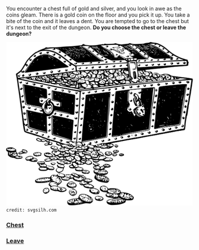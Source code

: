 You encounter a chest full of gold and silver, and you look in awe as the coins gleam. There is a gold coin on the floor and you pick it up. You take a bite of the coin and it leaves a dent. You are tempted to go to the chest but it's next to the exit of the dungeon. **Do you choose the chest or leave the dungeon?**

![gold&silver](../images/blood/coins.png)  
`credit: svgsilh.com`

### [Chest](chest.md)
### [Leave](leave.md)